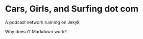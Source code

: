 # Cars, Girls, and Surfing dot com

A podcast network running on Jekyll.

Why doesn't Markdown work?
